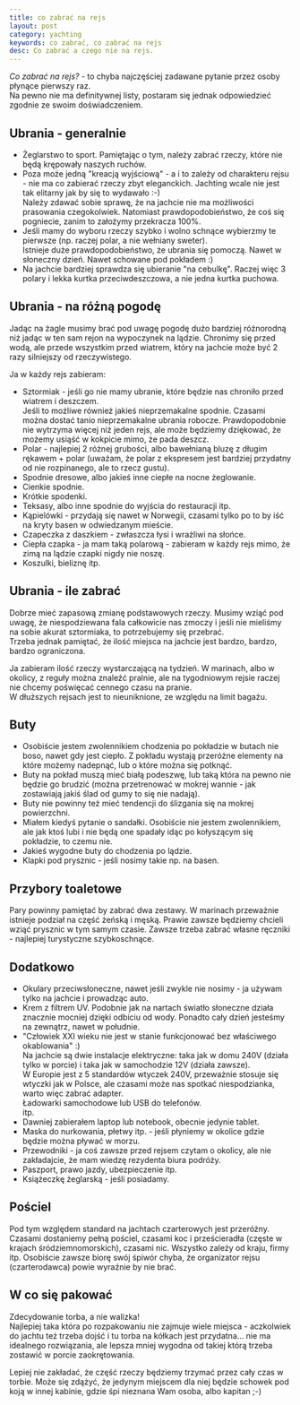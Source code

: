 ```yaml
---
title: co zabrać na rejs
layout: post
category: yachting
keywords: co zabrać, co zabrać na rejs
desc: Co zabrać a czego nie na rejs.
---
```

*Co zabrać na rejs?* - to chyba najczęściej zadawane pytanie przez osoby płynące pierwszy raz.  
Na pewno nie ma definitywnej listy, postaram się jednak odpowiedzieć zgodnie ze swoim doświadczeniem.


Ubrania - generalnie
---------------------

* Żeglarstwo to sport. Pamiętając o tym, należy zabrać rzeczy, które nie będą krępowały naszych ruchów.
* Poza może jedną "kreacją wyjściową" - a i to zależy od charakteru rejsu - nie ma co zabierać rzeczy zbyt eleganckich. Jachting wcale nie jest tak elitarny jak by się to wydawało :-)   
  Należy zdawać sobie sprawę, że na jachcie nie ma możliwości prasowania czegokolwiek. Natomiast prawdopodobieństwo, że coś się pogniecie, zanim to założymy przekracza 100%.
* Jeśli mamy do wyboru rzeczy szybko i wolno schnące wybierzmy te pierwsze (np. raczej polar, a nie wełniany sweter).  
  Istnieje duże prawdopodobieństwo, że ubrania się pomoczą. Nawet w słoneczny dzień. Nawet schowane pod pokładem :)
* Na jachcie bardziej sprawdza się ubieranie "na cebulkę". Raczej więc 3 polary i lekka kurtka przeciwdeszczowa, a nie jedna kurtka puchowa.

Ubrania - na różną pogodę
--------------------------

Jadąc na żagle musimy brać pod uwagę pogodę dużo bardziej różnorodną niż jadąc w ten sam rejon na wypoczynek na lądzie. 
Chronimy się przed wodą, ale przede wszystkim przed wiatrem, który na jachcie może być 2 razy silniejszy od rzeczywistego. 

Ja w każdy rejs zabieram:

* Sztormiak - jeśli go nie mamy ubranie, które będzie nas chroniło przed wiatrem i deszczem.  
  Jeśli to możliwe również jakieś nieprzemakalne spodnie. Czasami można dostać tanio nieprzemakalne ubrania robocze. Prawdopodobnie nie wytrzyma więcej niż jeden rejs, ale może będziemy dziękować, że możemy usiąść w kokpicie mimo, że pada deszcz.
* Polar - najlepiej 2 różnej grubości, albo bawełnianą bluzę z długim rękawem + polar (uważam, że polar z ekspresem jest bardziej przydatny od nie rozpinanego, ale to rzecz gustu).
* Spodnie dresowe, albo jakieś inne ciepłe na nocne żeglowanie.
* Cienkie spodnie.
* Krótkie spodenki.
* Teksasy, albo inne spodnie do wyjścia do restauracji itp.
* Kąpielówki - przydają się nawet w Norwegii, czasami tylko po to by iść na kryty basen w odwiedzanym mieście.
* Czapeczka z daszkiem - zwłaszcza łysi i wrażliwi na słońce.
* Ciepła czapka - ja mam taką polarową - zabieram w każdy rejs mimo, że zimą na lądzie czapki nigdy nie noszę.
* Koszulki, bieliznę itp.

Ubrania - ile zabrać
---------------------

Dobrze mieć zapasową zmianę podstawowych rzeczy. Musimy wziąć pod uwagę, że niespodziewana fala całkowicie nas zmoczy i jeśli nie mieliśmy na sobie akurat sztormiaka, to potrzebujemy się przebrać.  
Trzeba jednak pamiętać, że ilość miejsca na jachcie jest bardzo, bardzo, bardzo ograniczona.  

Ja zabieram ilość rzeczy wystarczającą na tydzień. W marinach, albo w okolicy, z reguły można znaleźć pralnie, ale na tygodniowym rejsie raczej nie chcemy poświęcać cennego czasu na pranie.   
W dłuższych rejsach jest to nieuniknione, ze względu na limit bagażu.

Buty
-----

* Osobiście jestem zwolennikiem chodzenia po pokładzie w butach nie boso, nawet gdy jest ciepło. Z pokładu wystają przeróżne elementy na które możemy nadepnąć, lub o które można się potknąć.  
* Buty na pokład muszą mieć białą podeszwę, lub taką która na pewno nie będzie go brudzić (można przetrenować w mokrej wannie - jak zostawiają jakiś ślad od gumy to się nie nadają).
* Buty nie powinny też mieć tendencji do ślizgania się na mokrej powierzchni.
* Miałem kiedyś pytanie o sandałki. Osobiście nie jestem zwolennikiem, ale jak ktoś lubi i nie będą one spadały idąc po kołyszącym się pokładzie, to czemu nie.
* Jakieś wygodne buty do chodzenia po lądzie.
* Klapki pod prysznic - jeśli nosimy takie np. na basen.

Przybory toaletowe
-------------------

Pary powinny pamiętać by zabrać dwa zestawy. W marinach przeważnie istnieje podział na część żeńską i męską. Prawie zawsze będziemy chcieli wziąć prysznic w tym samym czasie.
Zawsze trzeba zabrać własne ręczniki - najlepiej turystyczne szybkoschnące.

Dodatkowo
----------

* Okulary przeciwsłoneczne, nawet jeśli zwykle nie nosimy - ja używam tylko na jachcie i prowadząc auto.
* Krem z filtrem UV. Podobnie jak na nartach światło słoneczne działa znacznie mocniej dzięki odbiciu od wody. Ponadto cały dzień jesteśmy na zewnątrz, nawet w południe.
* "Człowiek XXI wieku nie jest w stanie funkcjonować bez właściwego okablowania" :)  
  Na jachcie są dwie instalacje elektryczne: taka jak w domu 240V (działa tylko w porcie) i taka jak w samochodzie 12V (działa zawsze).  
  W Europie jest z 5 standardów wtyczek 240V, przeważnie stosuje się wtyczki jak w Polsce, ale czasami może nas spotkać niespodzianka, warto więc zabrać adapter.  
  Ładowarki samochodowe lub USB do telefonów.  
  itp.
* Dawniej zabierałem laptop lub notebook, obecnie jedynie tablet.
* Maska do nurkowania, płetwy itp. - jeśli płyniemy w okolice gdzie będzie można pływać w morzu.
* Przewodniki - ja coś zawsze przed rejsem czytam o okolicy, ale nie zakładajcie, że mam wiedzę rezydenta biura podróży.
* Paszport, prawo jazdy, ubezpieczenie itp.
* Książeczkę żeglarską - jeśli posiadamy.

Pościel
-------

Pod tym względem standard na jachtach czarterowych jest przeróżny. Czasami dostaniemy pełną pościel, czasami koc i prześcieradła (częste w krajach śródziemnomorskich), czasami nic. Wszystko zależy od kraju, firmy itp.
Osobiście zawsze biorę swój śpiwór chyba, że organizator rejsu (czarterodawca) powie wyraźnie by nie brać.

W co się pakować
-----------------

Zdecydowanie torba, a nie walizka!   
Najlepiej taka która po rozpakowaniu nie zajmuje wiele miejsca - aczkolwiek do jachtu też trzeba dojść i tu torba na kółkach jest przydatna... nie ma idealnego rozwiązania, ale lepsza mniej wygodna od takiej którą trzeba zostawić w porcie zaokrętowania.

Lepiej nie zakładać, że część rzeczy będziemy trzymać przez cały czas w torbie. Może się zdążyć, że jedynym miejscem dla niej będzie schowek pod koją w innej kabinie, gdzie śpi nieznana Wam osoba, albo kapitan ;-)